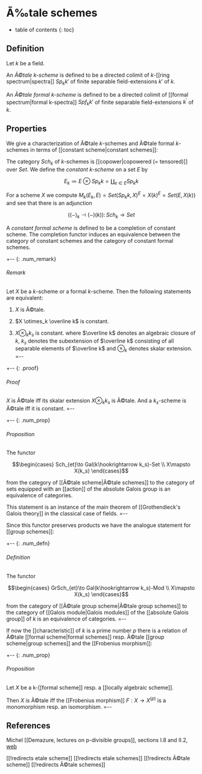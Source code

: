 
# Ã‰tale schemes
* table of contents
{: toc}

## Definition

Let $k$ be a field.

An _Ã©tale $k$-scheme_ is defined to be a directed colimit of $k$-[[ring spectrum|spectra]] $Sp_k k'$ of finite separable field-extensions $k'$ of $k$.

An _Ã©tale formal $k$-scheme_ is defined to be a directed colimit of [[formal spectrum|formal k-spectra]] $Spf_k k'$ of finite separable field-extensions $k^'$ of $k$.


## Properties

We give a characterization of Ã©tale $k$-schemes and Ã©tale formal $k$-schemes in terms of [[constant scheme|constant schemes]]:

The category $Sch_k$ of $k$-schemes is [[copower|copowered (= tensored)]] over $Set$. We define the _constant $k$-scheme_ on a set $E$ by

$$E_k \coloneqq E \otimes Sp_k k = \coprod_{e\in E} Sp_k k$$

For a scheme $X$ we compute $M_k(E_k,E) = Set(Sp_k k,X)^E = X(k)^E = Set(E,X(k))$ and see that there is an adjunction

$$((-)_k \dashv (-)(k))\colon Sch_k \to Set$$

A _constant formal scheme_ is defined to be a completion of constant scheme. The completion functor induces an equivalence between the category of constant schemes and the category of constant formal schemes.

+-- {: .num_remark}
###### Remark
Let $X$ be a $k$-scheme or a formal $k$-scheme. Then the following statements are equivalent:


1. $X$ is Ã©tale.

2. $X \otimes_k \overline k$ is constant.

3. $X \otimes_k k_s$ is constant.
where $\overline k$ denotes an algebraic closure of $k$, $k_s$ denotes the subextension of $\overline k$ consisting of all separable elements of $\overline k$ and $\otimes_k$ denotes skalar extension.
=--

+-- {: .proof}
###### Proof
$X$ is Ã©tale iff its skalar extension $X\otimes_k k_s$ is Ã©tale. And a $k_s$-scheme is Ã©tale iff it is constant.
=--

+-- {: .num_prop}
###### Proposition
The functor

$$\begin{cases}
Sch_{et}\to Gal(k\hookrightarrow k_s)-Set
\\
X\mapsto X(k_s)
\end{cases}$$

from the category of [[Ã©tale scheme|Ã©tale schemes]] to the category of sets equipped with an [[action]] of the absolute Galois group is an equivalence of categories.

This statement is an instance of the main theorem of [[Grothendieck's Galois theory]] in the classical case of fields.
=--

Since this functor preserves products we have the analogue statement for [[group schemes]]:

+-- {: .num_defn}
###### Definition

The functor

$$\begin{cases}
GrSch_{et}\to Gal(k\hookrightarrow k_s)-Mod
\\
X\mapsto X(k_s)
\end{cases}$$

from the category of [[Ã©tale group scheme|Ã©tale group schemes]] to the category of [[Galois module|Galois modules]] of the [[absolute Galois group]] of $k$ is an equivalence of categories.
=--

If now the [[characteristic]] of $k$ is a prime number $p$ there is a relation of Ã©tale [[formal scheme|formal schemes]] resp. Ã©tale [[group scheme|group schemes]] and the [[Frobenius morphism]]:

+-- {: .num_prop}
###### Proposition
Let $X$ be a k-[[formal scheme]] resp. a [[locally algebraic scheme]].

Then $X$ is Ã©tale iff the [[Frobenius morphism]] $F:X\to X^{(p)}$ is a monomorphism resp. an isomorphism.
=--

## References

Michel [[Demazure, lectures on p-divisible groups]], sections I.8 and II.2, [web](http://sites.google.com/site/mtnpdivisblegroupsworkshop/lecture-notes-on-p-divisible-groups)


[[!redirects etale scheme]]
[[!redirects etale schemes]]
[[!redirects Ã©tale scheme]]
[[!redirects Ã©tale schemes]]
